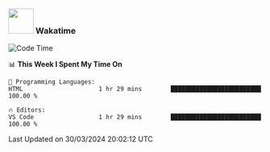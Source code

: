 ### <img src="https://media.giphy.com/media/VgCDAzcKvsR6OM0uWg/giphy.gif" width="50"> Wakatime

  <!--START_SECTION:waka-->
![Code Time](http://img.shields.io/badge/Code%20Time-1%2C455%20hrs%2020%20mins-blue)

📊 **This Week I Spent My Time On** 

```text
💬 Programming Languages: 
HTML                     1 hr 29 mins        █████████████████████████   100.00 % 

🔥 Editors: 
VS Code                  1 hr 29 mins        █████████████████████████   100.00 % 
```


 Last Updated on 30/03/2024 20:02:12 UTC
<!--END_SECTION:waka-->
